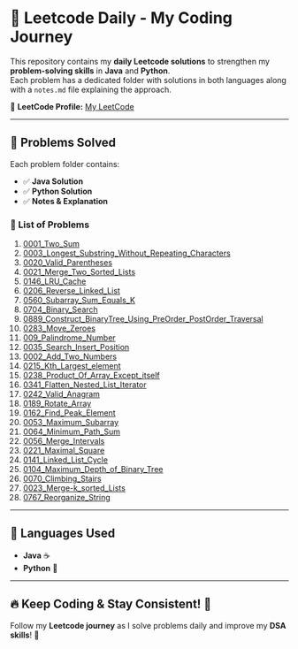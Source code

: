 # 🚀 Leetcode Daily - My Coding Journey  

This repository contains my **daily Leetcode solutions** to strengthen my **problem-solving skills** in **Java** and **Python**.  
Each problem has a dedicated folder with solutions in both languages along with a `notes.md` file explaining the approach.

📌 **LeetCode Profile:** [My LeetCode](https://leetcode.com/u/divyang_joshi/)

---

## 📂 Problems Solved

Each problem folder contains:
- ✅ **Java Solution**
- ✅ **Python Solution**
- ✅ **Notes & Explanation**

### **📌 List of Problems**
1. [0001_Two_Sum](./0001_Two_Sum)
2. [0003_Longest_Substring_Without_Repeating_Characters](./0003_Longest_Substring_Without_Repeating_Characters)
3. [0020_Valid_Parentheses](./0020_Valid_Parentheses)
4. [0021_Merge_Two_Sorted_Lists](./0021_Merge_Two_Sorted_Lists)
5. [0146_LRU_Cache](./0146_LRU_Cache)
6. [0206_Reverse_Linked_List](./0206_Reverse_Linked_List)
7. [0560_Subarray_Sum_Equals_K](./0560_Subarray_Sum_Equals_K)
8. [0704_Binary_Search](./0704_Binary_Search)
9. [0889_Construct_BinaryTree_Using_PreOrder_PostOrder_Traversal](./0889_Construct_BinaryTree_Using_PreOrder_PostOrder_Traversal)
10. [0283_Move_Zeroes](./0283_Move_Zeroes)
11. [009_Palindrome_Number](./009_Palindrome_Number)
12. [0035_Search_Insert_Position](./0035_Search_Insert_Position)
13. [0002_Add_Two_Numbers](./0002_Add_Two_Numbers)
14. [0215_Kth_Largest_element](./0215_Kth_Largest_element)
15. [0238_Product_Of_Array_Except_itself](./0238_Product_Of_Array_Except_itself)
16. [0341_Flatten_Nested_List_Iterator](./0341_Flatten_Nested_List_Iterator)
17. [0242_Valid_Anagram](./0242_Valid_Anagram)
18. [0189_Rotate_Array](./0189_Rotate_Array)
19. [0162_Find_Peak_Element](./0162_Find_Peak_Element)
20. [0053_Maximum_Subarray](./0053_Maximum_Subarray)
21. [0064_Minimum_Path_Sum](./0064_Minimum_Path_Sum)
22. [0056_Merge_Intervals](./0056_Merge_Intervals)
23. [0221_Maximal_Square](./0221_Maximal_Square)
24. [0141_Linked_List_Cycle](./0141_Linked_List_Cycle)
25. [0104_Maximum_Depth_of_Binary_Tree](0104_Maximum_Depth_of_Binary_Tree)
26. [0070_Climbing_Stairs](./0070_Climbing_Stairs)
27. [0023_Merge-k_sorted_Lists](./0023_Merge-k_sorted_Lists)
28. [0767_Reorganize_String](./0767_Reorganize_String)
---

## 🚀 Languages Used
- **Java** ☕
- **Python** 🐍  

---

## 🔥 Keep Coding & Stay Consistent! 💪
Follow my **Leetcode journey** as I solve problems daily and improve my **DSA skills**! 🚀  
